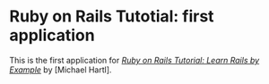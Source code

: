 # Ruby on Rails Tutotial: first application

This is the first application for
[*Ruby on Rails Tutorial: Learn Rails by Example*](http://railstutoril.org/)
by [Michael Hartl].